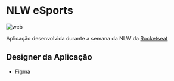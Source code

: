 # NLW eSports

![web](https://media.discordapp.net/attachments/867401950173593650/1019265925196816395/unknown.png?width=863&height=485)

Aplicação desenvolvida durante a semana da NLW da [Rocketseat](https://www.rocketseat.com.br/)

## Designer da Aplicação
- [Figma](https://www.figma.com/community/file/1150897317533332617)
